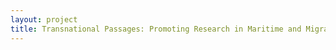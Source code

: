 ```yaml
--- 
layout: project 
title: Transnational Passages: Promoting Research in Maritime and Migrant Labor Collections of the Pacific Slope
---
```



